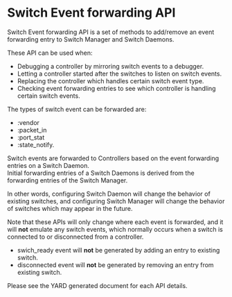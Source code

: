 # Switch Event forwarding API

Switch Event forwarding API is a 
set of methods to add/remove an event forwarding entry to 
Switch Manager and Switch Daemons.

These API can be used when: 
* Debugging a controller by mirroring switch events to a debugger. 
* Letting a controller started after the switches to listen on switch events. 
* Replacing the controller which handles certain switch event type. 
* Checking event forwarding entries to see which controller is handling 
  certain switch events. 

The types of switch event can be forwarded are: 
* :vendor
* :packet_in
* :port_stat
* :state_notify.

Switch events are forwarded to Controllers based on the 
event forwarding entries on a Switch Daemon.  
Initial forwarding entries of a Switch Daemons is derived from the 
forwarding entries of the Switch Manager.  

In other words, configuring Switch Daemon will change the behavior of 
existing switches, and configuring Switch Manager will change the behavior 
of switches which may appear in the future.

Note that these APIs will only change where each event is forwarded, 
and it will **not** emulate any switch events, which normally occurs when a 
switch is connected to or disconnected from a controller.
* swich_ready event will **not** be generated by adding an entry to existing switch.
* disconnected event will **not** be generated by removing an entry from existing switch.

Please see the YARD generated document for each API details.

